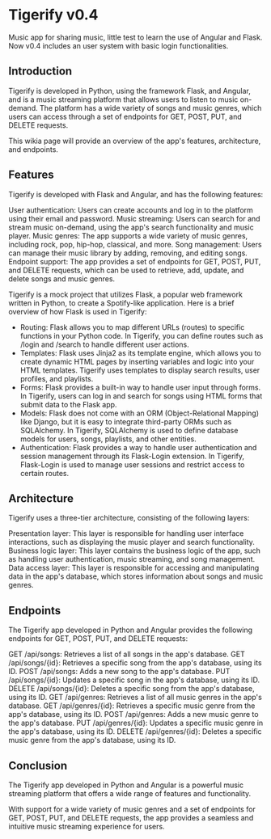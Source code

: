 # Tigerify v0.4
Music app for sharing music, little test to learn the use of Angular and Flask. Now v0.4 includes an user system with basic login functionalities.

## Introduction
Tigerify is developed in Python, using the framework Flask, and Angular, and is a music streaming platform that allows users to listen to music on-demand. The platform has a wide variety of songs and music genres, which users can access through a set of endpoints for GET, POST, PUT, and DELETE requests. 

This wikia page will provide an overview of the app's features, architecture, and endpoints.

## Features
Tigerify is developed with Flask and Angular, and has the following features:

User authentication: Users can create accounts and log in to the platform using their email and password.
Music streaming: Users can search for and stream music on-demand, using the app's search functionality and music player.
Music genres: The app supports a wide variety of music genres, including rock, pop, hip-hop, classical, and more.
Song management: Users can manage their music library by adding, removing, and editing songs.
Endpoint support: The app provides a set of endpoints for GET, POST, PUT, and DELETE requests, which can be used to retrieve, add, update, and delete songs and music genres.

Tigerify is a mock project that utilizes Flask, a popular web framework written in Python, to create a Spotify-like application. Here is a brief overview of how Flask is used in Tigerify:

- Routing: Flask allows you to map different URLs (routes) to specific functions in your Python code. In Tigerify, you can define routes such as /login and /search to handle different user actions.
- Templates: Flask uses Jinja2 as its template engine, which allows you to create dynamic HTML pages by inserting variables and logic into your HTML templates. Tigerify uses templates to display search results, user profiles, and playlists.
- Forms: Flask provides a built-in way to handle user input through forms. In Tigerify, users can log in and search for songs using HTML forms that submit data to the Flask app.
- Models: Flask does not come with an ORM (Object-Relational Mapping) like Django, but it is easy to integrate third-party ORMs such as SQLAlchemy. In Tigerify, SQLAlchemy is used to define database models for users, songs, playlists, and other entities.
- Authentication: Flask provides a way to handle user authentication and session management through its Flask-Login extension. In Tigerify, Flask-Login is used to manage user sessions and restrict access to certain routes.

## Architecture
Tigerify uses a three-tier architecture, consisting of the following layers:

Presentation layer: This layer is responsible for handling user interface interactions, such as displaying the music player and search functionality.
Business logic layer: This layer contains the business logic of the app, such as handling user authentication, music streaming, and song management.
Data access layer: This layer is responsible for accessing and manipulating data in the app's database, which stores information about songs and music genres.

## Endpoints
The Tigerify app developed in Python and Angular provides the following endpoints for GET, POST, PUT, and DELETE requests:

GET /api/songs: Retrieves a list of all songs in the app's database.
GET /api/songs/{id}: Retrieves a specific song from the app's database, using its ID.
POST /api/songs: Adds a new song to the app's database.
PUT /api/songs/{id}: Updates a specific song in the app's database, using its ID.
DELETE /api/songs/{id}: Deletes a specific song from the app's database, using its ID.
GET /api/genres: Retrieves a list of all music genres in the app's database.
GET /api/genres/{id}: Retrieves a specific music genre from the app's database, using its ID.
POST /api/genres: Adds a new music genre to the app's database.
PUT /api/genres/{id}: Updates a specific music genre in the app's database, using its ID.
DELETE /api/genres/{id}: Deletes a specific music genre from the app's database, using its ID.

## Conclusion
The Tigerify app developed in Python and Angular is a powerful music streaming platform that offers a wide range of features and functionality. 

With support for a wide variety of music genres and a set of endpoints for GET, POST, PUT, and DELETE requests, the app provides a seamless and intuitive music streaming experience for users.

